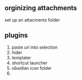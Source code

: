 ## orginizing attachments
 set up an attacments folder
## plugins
1. paste url into selection
2. hider
3. templater
4. shortcut launcher
5. obsidian icon folder
6. 